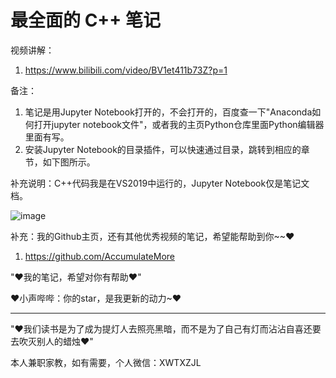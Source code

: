 # 最全面的 C++ 笔记

视频讲解：

1. https://www.bilibili.com/video/BV1et411b73Z?p=1

备注：

1. 笔记是用Jupyter Notebook打开的，不会打开的，百度查一下"Anaconda如何打开jupyter notebook文件"，或者我的主页Python仓库里面Python编辑器里面有写。
2. 安装Jupyter Notebook的目录插件，可以快速通过目录，跳转到相应的章节，如下图所示。

补充说明：C++代码我是在VS2019中运行的，Jupyter Notebook仅是笔记文档。

![image](https://user-images.githubusercontent.com/60348867/199900750-6ee1becc-d5ce-49ac-81e9-83d4e276114f.png)

补充：我的Github主页，还有其他优秀视频的笔记，希望能帮助到你~~♥

1. https://github.com/AccumulateMore

"♥我的笔记，希望对你有帮助♥"

♥小声哔哔：你的star，是我更新的动力~♥

-------------------------------------------------------------

"♥我们读书是为了成为提灯人去照亮黑暗，而不是为了自己有灯而沾沾自喜还要去吹灭别人的蜡烛♥"

本人兼职家教，如有需要，个人微信：XWTXZJL

